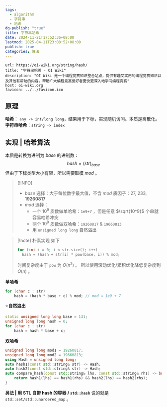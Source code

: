 ```yaml
---
tags:
  - algorithm
  - 字符串
  - 哈希
dg-publish: "true"
title: 字符串哈希
date: 2024-11-21T17:52:36+08:00
lastmod: 2025-04-11T23:08:52+08:00
publish: true
categories: 算法
---
```


```cardlink
url: https://oi-wiki.org/string/hash/
title: "字符串哈希 - OI Wiki"
description: "OI Wiki 是一个编程竞赛知识整合站点，提供有趣又实用的编程竞赛知识以及其他有帮助的内容，帮助广大编程竞赛爱好者更快更深入地学习编程竞赛"
host: oi-wiki.org
favicon: ../../favicon.ico
```


## 原理

**哈希**： `any -> int/long long`，结果用于下标，实现随机访问。本质是离散化。
**字符串哈希**：`string -> index` 
## 实现 | 哈希算法

本质是转换为进制为 $base$ 的进制数：
$$
hash = (str)_{base}
$$
但由于下标类型大小有限，所以需要取模 $mod$ 。

> [!INFO]
> + $base$ 选择：大于每位数字最大值，不含 $mod$ 质因子：27, 233, **19260817**
> + $mod$ 选择：
> 	+ 一个 $10^9$ 质数做单哈希：`1e9+7` ，但是任意 $\sqrt{10^9}$ 个串就容易哈希冲突  
> 	+ 两个 $10^9$ 质数做双哈希：`19260817` & `19660813`
> 	+ 用 `unsigned long long` 自然溢出

> [!note] 朴素实现
> 如下
> ```cpp
> for (int i = 0; i < str.size(); i++)
> 	hash = (hash + str[i] * pow(base, i)) % mod;
> ```
> 时间复杂度由于 `pow` 为 $O(n^2)$ 。
> 所以使用滚动优化/累积优化降低复杂度到 $O(n)$ 。

**单哈希**
```cpp
for (char c : str)
	hash = (hash * base + c) % mod; // mod = 1e9 + 7
```

:star:**自然溢出**
```cpp
static unsigned long long base = 131;
unsigned long long hash = 0;
for (char c : str)
	hash = hash * base + c;
```

**双哈希**
```cpp
unsigned long long mod1 = 19260817;
unsigned long long mod2 = 19660813;
using Hash = unsigned long long;
auto hash1(const std::string& str) -> Hash;
auto hash2(const std::string& str) -> Hash;
auto compare_hash(const std::string& lhs, const std::string& rhs) -> bool {
	return hash1(lhs) == hash1(rhs) && hash2(lhs) == hash2(rhs);
}
```

**另法 | 用 STL 自带 hash 的容器 / `std::hash`**
说的就是 `std::set/std::unordered_map` 。